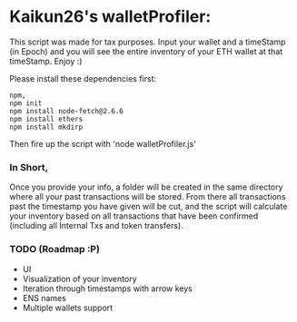 # Kaikun26's walletProfiler:

This script was made for tax purposes. Input your wallet and a timeStamp (in Epoch) and you will see the entire inventory of your ETH wallet at that timeStamp. Enjoy :)

Please install these dependencies first:

```
npm, 
npm init
npm install node-fetch@2.6.6
npm install ethers
npm install mkdirp
````

Then fire up the script with 'node walletProfiler.js'

### In Short, 
Once you provide your info, a folder will be created in the same directory where all your past transactions will be stored. From there all transactions past the timestamp you have given will be cut, and the script will calculate your inventory based on all transactions that have been confirmed (including all Internal Txs and token transfers).

### TODO (Roadmap :P)
- UI
- Visualization of your inventory
- Iteration through timestamps with arrow keys
- ENS names
- Multiple wallets support
